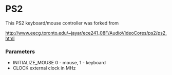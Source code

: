# PS2

This PS2 keyboard/mouse controller was forked from

http://www.eecg.toronto.edu/~jayar/ece241_08F/AudioVideoCores/ps2/ps2.html

### Parameters

- INITIALIZE_MOUSE   0 - mouse, 1 - keyboard
- CLOCK              external clock in MHz
